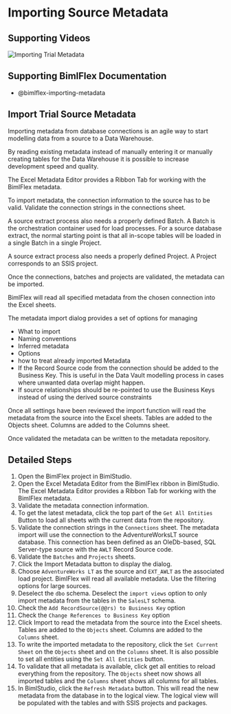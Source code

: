 # Importing Source Metadata

## Supporting Videos

![Importing Trial Metadata](https://www.youtube.com/watch?v=lXTtWMMFnRg?rel=0&autoplay=0)

## Supporting BimlFlex Documentation

- @bimlflex-importing-metadata

## Import Trial Source Metadata

Importing metadata from database connections is an agile way to start modelling data from a source to a Data Warehouse.

By reading existing metadata instead of manually entering it or manually creating tables for the Data Warehouse it is possible to increase development speed and quality.

The Excel Metadata Editor provides a Ribbon Tab for working with the BimlFlex metadata.

To import metadata, the connection information to the source has to be valid. Validate the connection strings in the connections sheet.

A source extract process also needs a properly defined Batch. A Batch is the orchestration container used for load processes. For a source database extract, the normal starting point is that all in-scope tables will be loaded in a single Batch in a single Project.

A source extract process also needs a properly defined Project. A Project corresponds to an SSIS project.

Once the connections, batches and projects are validated, the metadata can be imported.

BimlFlex will read all specified metadata from the chosen connection into the Excel sheets.

The metadata import dialog provides a set of options for managing

- What to import
- Naming conventions
- Inferred metadata
- Options
- how to treat already imported Metadata
- If the Record Source code from the connection should be added to the Business Key. This is useful in the Data Vault modelling process in cases where unwanted data overlap might happen.
- If source relationships should be re-pointed to use the Business Keys instead of using the derived source constraints

Once all settings have been reviewed the import function will read the metadata from the source into the Excel sheets.
Tables are added to the Objects sheet. Columns are added to the Columns sheet.

Once validated the metadata can be written to the metadata repository.

## Detailed Steps

1. Open the BimlFlex project in BimlStudio.
1. Open the Excel Metadata Editor from the BimlFlex ribbon in BimlStudio.
    The Excel Metadata Editor provides a Ribbon Tab for working with the BimlFlex metadata.
1. Validate the metadata connection information.
1. To get the latest metadata, click the top part of the `Get All Entities` Button to load all sheets with the current data from the repository.
1. Validate the connection strings in the `Connections` sheet.
    The metadata import will use the connection to the AdventureWorksLT source database. This connection has been defined as an OleDb-based, SQL Server-type source with the `AWLT` Record Source code.
1. Validate the `Batches` and `Projects` sheets.
1. Click the Import Metadata button to display the dialog.
1. Choose `AdventureWorks LT` as the source and `EXT_AWLT` as the associated load project.
    BimlFlex will read all available metadata. Use the filtering options for large sources.
1. Deselect the `dbo` schema. Deselect the `import views` option to only import metadata from the tables in the `SalesLT` schema.
1. Check the `Add RecordSource(@@rs) to Business Key` option
1. Check the `Change References to Business Key` option
1. Click Import to read the metadata from the source into the Excel sheets.
    Tables are added to the `Objects` sheet. Columns are added to the `Columns` sheet.
1. To write the imported metadata to the repository, click the `Set Current Sheet` on the `Objects` sheet and on the `Columns` sheet. It is also possible to set all entities using the `Set All Entities` button.
1. To validate that all metadata is available, click get all entities to reload everything from the repository.
    The `Objects` sheet now shows all imported tables and the `Columns` sheet shows all columns for all tables.
1. In BimlStudio, click the `Refresh Metadata` button. This will read the new metadata from the database in to the logical view. The logical view will be populated with the tables and with SSIS projects and packages.